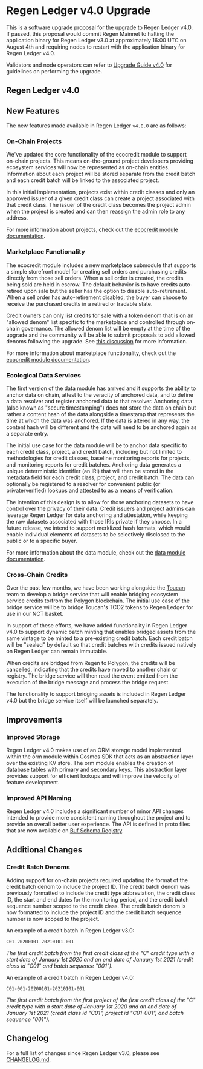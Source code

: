 # Regen Ledger v4.0 Upgrade

This is a software upgrade proposal for the upgrade to Regen Ledger v4.0. If passed, this proposal would commit Regen Mainnet to halting the application binary for Regen Ledger v3.0 at approximately 16:00 UTC on August 4th and requiring nodes to restart with the application binary for Regen Ledger v4.0.

Validators and node operators can refer to [Upgrade Guide v4.0](https://docs.regen.network/validators/upgrade/v4.0-upgrade.html) for guidelines on performing the upgrade.

## Regen Ledger v4.0

## New Features

The new features made available in Regen Ledger `v4.0.0` are as follows:

### On-Chain Projects

We've updated the core functionality of the ecocredit module to support on-chain projects. This means on-the-ground project developers providing ecosystem services will now be represented as on-chain entities. Information about each project will be stored separate from the credit batch and each credit batch will be linked to the associated project.

In this initial implementation, projects exist within credit classes and only an approved issuer of a given credit class can create a project associated with that credit class. The issuer of the credit class becomes the project admin when the project is created and can then reassign the admin role to any address.

For more information about projects, check out the [ecocredit module documentation](https://docs.regen.network/modules/ecocredit/).

### Marketplace Functionality

The ecocredit module includes a new marketplace submodule that supports a simple storefront model for creating sell orders and purchasing credits directly from those sell orders. When a sell order is created, the credits being sold are held in escrow. The default behavior is to have credits auto-retired upon sale but the seller has the option to disable auto-retirement. When a sell order has auto-retirement disabled, the buyer can choose to receive the purchased credits in a retired or tradable state.

Credit owners can only list credits for sale with a token denom that is on an "allowed denom" list specific to the marketplace and controlled through on-chain governance. The allowed denom list will be empty at the time of the upgrade and the community will be able to submit proposals to add allowed denoms following the upgrade. See [this discussion](https://forum.regen.network/discussion/4959-adding-tokens-to-the-regen-ledger-currency-allow-list) for more information.

For more information about marketplace functionality, check out the [ecocredit module documentation](https://docs.regen.network/modules/ecocredit/).

### Ecological Data Services

The first version of the data module has arrived and it supports the ability to anchor data on chain, attest to the veracity of anchored data, and to define a data resolver and register anchored data to that resolver. Anchoring data (also known as "secure timestamping") does not store the data on chain but rather a content hash of the data alongside a timestamp that represents the time at which the data was anchored. If the data is altered in any way, the content hash will be different and the data will need to be anchored again as a separate entry.

The initial use case for the data module will be to anchor data specific to each credit class, project, and credit batch, including but not limited to methodologies for credit classes, baseline monitoring reports for projects, and monitoring reports for credit batches. Anchoring data generates a unique deterministic identifier (an IRI) that will then be stored in the metadata field for each credit class, project, and credit batch. The data can optionally be registered to a resolver for convenient public (or private/verified) lookups and attested to as a means of verification.

The intention of this design is to allow for those anchoring datasets to have control over the privacy of their data. Credit issuers and project admins can leverage Regen Ledger for data anchoring and attestation, while keeping the raw datasets associated with those IRIs private if they choose. In a future release, we intend to support merklized hash formats, which would enable individual elements of datasets to be selectively disclosed to the public or to a specific buyer.

For more information about the data module, check out the [data module documentation](https://docs.regen.network/modules/data/).

### Cross-Chain Credits

Over the past few months, we have been working alongside the [Toucan](https://toucan.earth/) team to develop a bridge service that will enable bridging ecosystem service credits to/from the Polygon blockchain. The initial use case of the bridge service will be to bridge Toucan's TCO2 tokens to Regen Ledger for use in our NCT basket.

In support of these efforts, we have added functionality in Regen Ledger v4.0 to support dynamic batch minting that enables bridged assets from the same vintage to be minted to a pre-existing credit batch. Each credit batch will be "sealed" by default so that credit batches with credits issued natively on Regen Ledger can remain immutable.

When credits are bridged from Regen to Polygon, the credits will be cancelled, indicating that the credits have moved to another chain or registry. The bridge service will then read the event emitted from the execution of the bridge message and process the bridge request.

The functionality to support bridging assets is included in Regen Ledger v4.0 but the bridge service itself will be launched separately.

## Improvements

### Improved Storage

Regen Ledger v4.0 makes use of an ORM storage model implemented within the orm module within Cosmos SDK that acts as an abstraction layer over the existing KV store. The orm module enables the creation of database tables with primary and secondary keys. This abstraction layer provides support for efficient lookups and will improve the velocity of feature development.

### Improved API Naming

Regen Ledger v4.0 includes a significant number of minor API changes intended to provide more consistent naming throughout the project and to provide an overall better user experience. The API is defined in proto files that are now available on [Buf Schema Registry](https://buf.build/regen/regen-ledger).

## Additional Changes

### Credit Batch Denoms

Adding support for on-chain projects required updating the format of the credit batch denom to include the project ID. The credit batch denom was previously formatted to include the credit type abbreviation, the credit class ID, the start and end dates for the monitoring period, and the credit batch sequence number scoped to the credit class. The credit batch denom is now formatted to include the project ID and the credit batch sequence number is now scoped to the project.

An example of a credit batch in Regen Ledger v3.0:

```
C01-20200101-20210101-001
```

*The first credit batch from the first credit class of the "C" credit type with a start date of January 1st 2020 and an end date of January 1st 2021 (credit class id "C01" and batch sequence "001").*

An example of a credit batch in Regen Ledger v4.0:

```
C01-001-20200101-20210101-001
```

*The first credit batch from the first project of the first credit class of the "C" credit type with a start date of January 1st 2020 and an end date of January 1st 2021 (credit class id "C01", project id "C01-001", and batch sequence "001").*

## Changelog

For a full list of changes since Regen Ledger v3.0, please see [CHANGELOG.md](./CHANGELOG.md).
